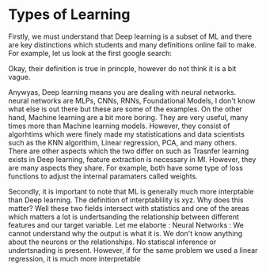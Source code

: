# Types of Learning


Firstly, we must understand that Deep learning is a subset of ML and there are key distinctions which students and many definitions online fail to make. For example, let us look at the first google search: 


Okay, their definition is true in princple, however do not think it is a bit vague.

Anywyas, Deep learning means you are dealing with neural networks. neural networks are MLPs, CNNs, RNNs, Foundational Models, I don't know what else is out there but these are some of the examples. 
On the other hand, Machine learning are a bit more boring. They are very useful, many times  more than Machine learning models. However, they consist of algorhtims which were finely made my statistications and data scientists such as the KNN algorithim, Linear regression, PCA, and many others. 
There are other aspects which the two differ on such as Trasnfer learning exists in Deep learning, feature extraction is necessary in Ml. However, they are many aspects they share. For example, both have some type of loss functions to adjust the internal paramaters called weights. 

Secondly, it is important to note that ML is generally much more interptable than Deep learning. The definition of interptablility is xyz. Why does this matter? Well these two fields intersect with statistics and one of the areas which matters a lot is undertsanding the relationship between different features and our target variable. Let me elaborte :
Neural Networks : We cannot understand why the output is what it is. We don't know anything about the neurons or the relationships. No statiscal inference or undertsnading is present.
However, if for the same problem we used a linear regression, it is much more interpretable 
